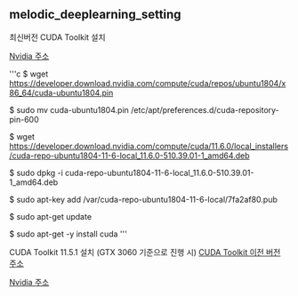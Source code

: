 ## melodic_deeplearning_setting

최신버전 CUDA Toolkit 설치

[Nvidia 주소](https://developer.nvidia.com/cuda-downloads?target_os=Linux&target_arch=x86_64&Distribution=Ubuntu&target_version=18.04&target_type=deb_local)

'''c
$ wget https://developer.download.nvidia.com/compute/cuda/repos/ubuntu1804/x86_64/cuda-ubuntu1804.pin

$ sudo mv cuda-ubuntu1804.pin /etc/apt/preferences.d/cuda-repository-pin-600

$ wget https://developer.download.nvidia.com/compute/cuda/11.6.0/local_installers/cuda-repo-ubuntu1804-11-6-local_11.6.0-510.39.01-1_amd64.deb

$ sudo dpkg -i cuda-repo-ubuntu1804-11-6-local_11.6.0-510.39.01-1_amd64.deb

$ sudo apt-key add /var/cuda-repo-ubuntu1804-11-6-local/7fa2af80.pub

$ sudo apt-get update

$ sudo apt-get -y install cuda
'''

CUDA Toolkit 11.5.1 설치 (GTX 3060 기준으로 진행 시)
[CUDA Toolkit 이전 버전 주소](https://developer.nvidia.com/cuda-toolkit-archive)

[Nvidia 주소](https://developer.nvidia.com/cuda-11-5-1-download-archive?target_os=Linux&target_arch=x86_64&Distribution=Ubuntu&target_version=18.04&target_type=deb_local)
